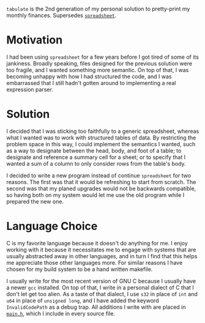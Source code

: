 `tabulate` is the 2nd generation of my personal solution to pretty-print my
monthly finances. Supersedes [`spreadsheet`](https://github.com/levirak/spreadsheet).

# Motivation

I had been using `spreadsheet` for a few years before I got tired of some of
its jankiness. Broadly speaking, files designed for the previous solution were
too fragile, and I wanted something more semantic. On top of that, I was
becoming unhappy with how I had structured the code, and I was embarrassed that I
still hadn't gotten around to implementing a real expression parser.

# Solution

I decided that I was sticking too faithfully to a generic spreadsheet, whereas
what I wanted was to work with structured tables of data. By restricting the
problem space in this way, I could implement the semantics I wanted, such as a
way to designate between the head, body, and foot of a table; to designate and
reference a summary cell for a sheet; or to specify that I wanted a sum of a
column to only consider rows from the table's body.

I decided to write a new program instead of continue `spreadsheet` for two
reasons. The first was that it would be refreshing to start from scratch. The
second was that my planed upgrades would not be backwards compatible, so having
both on my system would let me use the old program while I prepared the new
one.

# Language Choice

C is my favorite language because it doesn't do anything for me. I enjoy
working with it because it necessitates me to engage with systems that are
usually abstracted away in other languages, and in turn I find that this helps
me appreciate those other languages more. For similar reasons I have chosen for
my build system to be a hand written makefile.

I usually write for the most recent version of GNU C because I usually have a
newer `gcc` installed. On top of that, I write in a personal dialect of C that
I don't let get too alien. As a taste of that dialect, I use `s32` in place of
`int` and `u64` in place of `unsigned long`, and I have added the keyword
`InvalidCodePath` as a debug trap. All additions I write with are placed in
[`main.h`](src/main.h), which I include in every source file.
